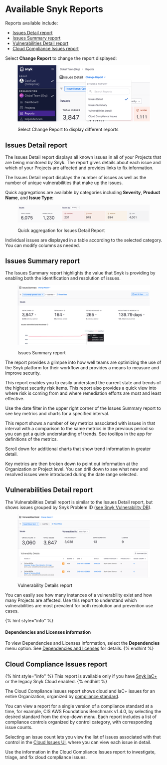 # Available Snyk Reports

Reports available include:

* [Issues Detail report](available-snyk-reports.md#issues-detail-report)
* [Issues Summary report](available-snyk-reports.md#issues-summary-report)
* [Vulnerabilities Detail report](available-snyk-reports.md#vulnerabilities-detail-report)
* [Cloud Compliance Issues report](available-snyk-reports.md#cloud-compliance-issues-report)

Select **Change Report** to change the report displayed:

<div align="left">

<figure><img src="../../.gitbook/assets/select-report.png" alt="Select Change Report to display different reports" width="563"><figcaption><p>Select Change Report to display different reports</p></figcaption></figure>

</div>

## Issues Detail report

The Issues Detail report displays all known issues in all of your Projects that are being monitored by Snyk. The report gives details about each issue and which of your Projects are affected and provides links to fix information.

The Issues Detail report displays the number of issues as well as the number of unique vulnerabilities that make up the issues.

Quick aggregations are available by categories including **Severity**, **Product Name**, and **Issue Type**:

<figure><img src="../../.gitbook/assets/reporting-beta-quick-aggregation-issues-detail-report.png" alt="Quick aggregation for Issues Detail report"><figcaption><p>Quick aggregation for Issues Detail Report</p></figcaption></figure>

Individual issues are displayed in a table according to the selected category. You can modify columns as needed.

## Issues Summary report

The Issues Summary report highlights the value that Snyk is providing by enabling both the identification and resolution of issues.&#x20;

<div align="left">

<figure><img src="../../.gitbook/assets/issues-summary-report.png" alt="Issues Summary report"><figcaption><p>Issues Summary report</p></figcaption></figure>

</div>

The report provides a glimpse into how well teams are optimizing the use of the Snyk platform for their workflow and provides a means to measure and improve security.

This report enables you to easily understand the current state and trends of the highest security risk items. This report also provides a quick view into where risk is coming from and where remediation efforts are most and least effective.

Use the date filter in the upper right corner of the Issues Summary report to see key metrics and charts for a specified interval.

This report shows a number of key metrics associated with issues in that interval with a comparison to the same metrics in the previous period so you can get a quick understanding of trends. See tooltips in the app for definitions of the metrics.

Scroll down for additional charts that show trend information in greater detail.

Key metrics are then broken down to point out information at the Organization or Project level. You can drill down to see what new and resolved issues were introduced during the date range selected.

## Vulnerabilities Detail report

The Vulnerabilities Detail report is similar to the Issues Detail report, but shows issues grouped by Snyk Problem ID ([see Snyk Vulnerability DB](https://security.snyk.io/vuln)).&#x20;

<div align="left">

<figure><img src="../../.gitbook/assets/vuln-details-report.png" alt="Vulnerability Details report"><figcaption><p>Vulnerability Details report</p></figcaption></figure>

</div>

You can easily see how many instances of a vulnerability exist and how many Projects are affected. Use this report to understand which vulnerabilities are most prevalent for both resolution and prevention use cases.

{% hint style="info" %}
#### Dependencies and Licenses information

To view Dependencies and Licenses information, select the **Dependencies** menu option. See [Dependencies and licenses](../dependencies-and-licenses/) for details.
{% endhint %}

## Cloud Compliance Issues report

{% hint style="info" %}
This report is available only if you have [Snyk IaC+](../../scan-infrastructure/snyk-iac+/) or the legacy Snyk Cloud enabled.
{% endhint %}

The Cloud Compliance Issues report shows cloud and IaC+ issues for an entire Organization, organized by [compliance standard](../../scan-infrastructure/snyk-iac+/key-concepts-in-iac+.md#docs-internal-guid-e2e38027-7fff-9271-f2c0-e23677542f6e).

You can view a report for a single version of a compliance standard at a time, for example, CIS AWS Foundations Benchmark v1.4.0, by selecting the desired standard from the drop-down menu. Each report includes a list of compliance controls organized by control category, with corresponding issue counts.

Selecting an issue count lets you view the list of issues associated with that control in the [Cloud Issues UI](../../scan-infrastructure/snyk-iac+/cloud-and-integrated-iac-issues/view-cloud-and-integragted-iac-issues-in-the-snyk-web-ui.md), where you can view each issue in detail.

Use the information in the Cloud Compliance Issues report to investigate, triage, and fix cloud compliance issues.
